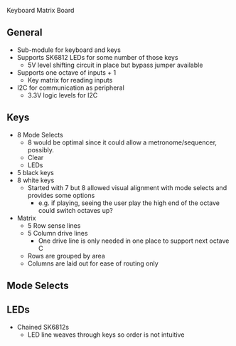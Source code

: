 Keyboard Matrix Board




## General

- Sub-module for keyboard and keys
- Supports SK6812 LEDs for some number of those keys
  - 5V level shifting circuit in place but bypass jumper available
- Supports one octave of inputs + 1
  - Key matrix for reading inputs
- I2C for communication as peripheral
  - 3.3V logic levels for I2C

## Keys

- 8 Mode Selects
  - 8 would be optimal since it could allow a metronome/sequencer, possibly.
  - Clear
  - LEDs
- 5 black keys
- 8 white keys
  - Started with 7 but 8 allowed visual alignment with mode selects and provides some options
    - e.g. if playing, seeing the user play the high end of the octave could switch octaves up?
- Matrix
  - 5 Row sense lines
  - 5 Column drive lines
    - One drive line is only needed in one place to support next octave C
  - Rows are grouped by area
  - Columns are laid out for ease of routing only

## Mode Selects



## LEDs

- Chained SK6812s
  - LED line weaves through keys so order is not intuitive